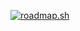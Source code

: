 [![roadmap.sh](https://roadmap.sh/card/wide/64852126de19fdafabf1cea5?variant=light&roadmaps=java%2Csoftware-architect%2Creact)](https://roadmap.sh)
